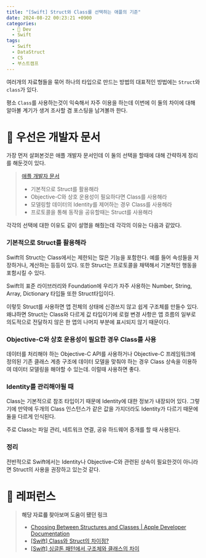 ```yaml
---
title: "[Swift] Struct와 Class를 선택하는 애플의 기준"
date: 2024-08-22 00:23:21 +0900
categories:
  - 🍎 Dev
  - Swift
tags:
  - Swift
  - DataStruct
  - CS
  - 부스트캠프
---
```

여러개의 자료형들을 묶어 하나의 타입으로 만드는 방법의 대표적인 방법에는 `Struct`와 `class`가 있다.

평소 `Class`를 사용하는것이 익숙해서 자주 이용을 하는데 이번에 이 둘의 차이에 대해 알아볼 계기가 생겨 조사할 겸 포스팅을 남겨볼까 한다.

# 🍏 우선은 개발자 문서
가장 먼저 살펴본것은 애플 개발자 문서인데 이 둘의 선택을 할때에 대해 간략하게 정리를 해둔것이 있다.
> [애플 개발자 문서](https://developer.apple.com/documentation/swift/choosing-between-structures-and-classes)
> - 기본적으로 Struct를 활용해라
> - Objective-C와 상호 운용성이 필요하다면 Class를 사용해라
> - 모델링할 데이터의 Identity를 제어하는 경우 Class를 사용해라
> - 프로토콜을 통해 동작을 공유할때는 Struct를 사용해라

각각의 선택에 대한 이유도 같이 설명을 해줬는데 각각의 이유는 다음과 같았다.
### 기본적으로 Struct를 활용해라
Swift의 Struct는 Class에서는 제한되는 많은 기능을 포함한다. 예를 들어 속성들을 저장하거나, 계산하는 등등이 있다. 또한 Struct는 프로토콜을 채택해서 기본적인 행동을 포함시킬 수 있다.

Swift의 표준 라이브러리와 Foundation에 우리가 자주 사용하는 Number, String, Array, Dictionary 타입들 또한 Struct타입이다.

이렇듯 Struct를 사용하면 앱 전체의 상태에 신경쓰지 않고 쉽게 구조체를 만들수 있다. 왜냐하면 Struct는 Class와 다르게 값 타입이기에 로컬 변경 사항은 앱 흐름의 일부로 의도적으로 전달하지 않은 한 앱의 나머지 부분에 표시되지 않기 때문이다. 

### Objective-C와 상호 운용성이 필요한 경우 Class를 사용
데이터를 처리해야 하는 Objective-C API를 사용하거나 Objective-C 프레임워크에 정의된 기존 클래스 계층 구조에 데이터 모델을 맞춰야 하는 경우 Class 상속을 이용하여 데이터 모델링을 해야할 수 있는데. 이럴때 사용하면 좋다.

### Identity를 관리해야될 때
Class는 기본적으로 참조 타입이기 때문에 Identity에 대한 정보가 내장되어 있다. 그렇기에 만약에 두개의 Class 인스턴스가 같은 값을 가지더라도 Identity가 다르기 때문에 둘을 다르게 인식된다.

주로 Class는 파일 관리, 네트워크 연결, 공유 하드웨어 중개를 할 때 사용된다. 

### 정리
전반적으로 Swift에서는 Identity나 Objective-C와 관련된 상속이 필요한것이 아니라면 Struct의 사용을 권장하고 있는것 같다.

# 🔗 레퍼런스
> **해당 자료를 찾아보며 도움이 됐던 링크**
> - [Choosing Between Structures and Classes \| Apple Developer Documentation](https://developer.apple.com/documentation/swift/choosing-between-structures-and-classes)
> - [[Swift] Class와 Struct의 차이점?](https://icksw.tistory.com/256)
> - [[Swift] 싱글톤 패턴에서 구조체와 클래스의 차이](https://so-kyte.tistory.com/169)